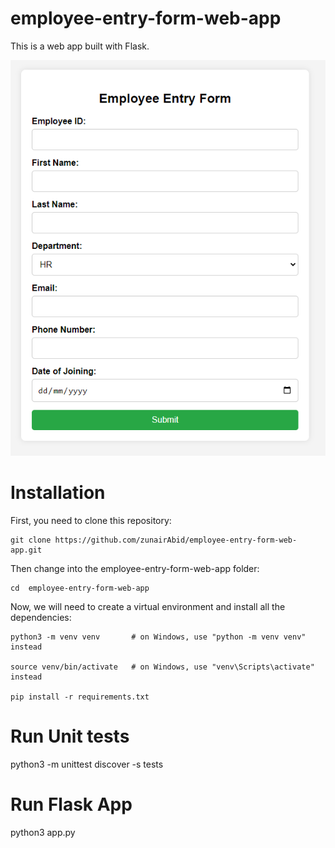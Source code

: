 # employee-entry-form-web-app
This is a web app built with Flask.

![alt text](image.png)

# Installation
First, you need to clone this repository:

    git clone https://github.com/zunairAbid/employee-entry-form-web-app.git

Then change into the employee-entry-form-web-app folder:
    
    cd  employee-entry-form-web-app

Now, we will need to create a virtual environment and install all the dependencies:

    python3 -m venv venv       # on Windows, use "python -m venv venv" instead

    source venv/bin/activate   # on Windows, use "venv\Scripts\activate" instead
    
    pip install -r requirements.txt

# Run Unit tests

python3 -m unittest discover -s tests

# Run Flask App

python3 app.py
